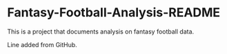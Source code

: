 # Fantasy-Football-Analysis-README

This is a project that documents analysis on fantasy football data.

Line added from GitHub.
